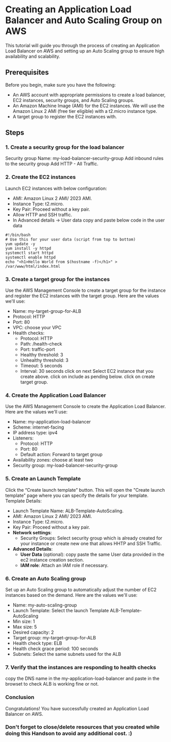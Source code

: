 # Creating an Application Load Balancer and Auto Scaling Group on AWS
This tutorial will guide you through the process of creating an Application Load Balancer on AWS and setting up an Auto Scaling group to ensure high availability and scalability.

## Prerequisites
Before you begin, make sure you have the following:

- An AWS account with appropriate permissions to create a load balancer, EC2 instances, security groups, and Auto Scaling groups.
- An Amazon Machine Image (AMI) for the EC2 instances. We will use the Amazon Linux 2 AMI (free tier eligible) with a t2.micro instance type.
- A target group to register the EC2 instances with.

## Steps
### 1. Create a security group for the load balancer
Security group Name: my-load-balancer-security-group
Add inbound rules to the security group
Add HTTP - All Traffic.

### 2. Create the EC2 instances
Launch EC2 instances with below configuration:
- AMI: Amazon Linux 2 AMI/ 2023 AMI.
- Instance Type: t2.micro.
- Key Pair: Proceed without a key pair.
- Allow HTTP and SSH traffic.
- In Advanced details -> User data
copy and paste below code in the user data
```
#!/bin/bash
# Use this for your user data (script from top to bottom)
yum update -y
yum install -y httpd
systemctl start httpd
systemctl enable httpd
echo "<h1>Hello World from $(hostname -f)</h1>" > /var/www/html/index.html
```

### 3. Create a target group for the instances
Use the AWS Management Console to create a target group for the instance and register the EC2 instances with the target group. Here are the values we'll use:

- Name: my-target-group-for-ALB
- Protocol: HTTP
- Port: 80
- VPC: choose your VPC
- Health checks:
  - Protocol: HTTP
  - Path: /health-check
  - Port: traffic-port
  - Healthy threshold: 3
  - Unhealthy threshold: 3
  - Timeout: 5 seconds
  - Interval: 30 seconds
click on next
Select EC2 instance that you create above.
click on include as pending below.
click on create target group.


### 4. Create the Application Load Balancer
Use the AWS Management Console to create the Application Load Balancer. Here are the values we'll use:

- Name: my-application-load-balancer
- Scheme: internet-facing
- IP address type: ipv4
- Listeners:
  - Protocol: HTTP
  - Port: 80
  - Default action: Forward to target group
- Availability zones: choose at least two
- Security group: my-load-balancer-security-group

### 5. Create an Launch Template
Click the “Create launch template” button. This will open the "Create launch template" page where you can specify the details for your template.
Template Details:
- Launch Template Name: ALB-Template-AutoScaling.
- AMI: Amazon Linux 2 AMI/ 2023 AMI.
- Instance Type: t2.micro.
- Key Pair: Proceed without a key pair.
- **Network settings**:
  - Security Groups: Select security group which is already created for your instance or create new one that allows HHTP and SSH Traffic.
- **Advanced Details**:
  - **User Data** (optional): copy paste the same User data provided in the ec2 instance creation section.
  - **IAM role**: Attach an IAM role if necessary.

### 6. Create an Auto Scaling group
Set up an Auto Scaling group to automatically adjust the number of EC2 instances based on the demand. Here are the values we'll use:

- Name: my-auto-scaling-group
- Launch Template: Select the launch Template ALB-Template-AutoScaling
- Min size: 1
- Max size: 5
- Desired capacity: 2
- Target group: my-target-group-for-ALB
- Health check type: ELB
- Health check grace period: 100 seconds
- Subnets: Select the same subnets used for the ALB

### 7. Verify that the instances are responding to health checks
copy the DNS name in the my-application-load-balancer and paste in the browset to check ALB is working fine or not.

### Conclusion
Congratulations! You have successfully created an Application Load Balancer on AWS.


### Don't forget to close/delete resources that you created while doing this Handson to avoid any additional cost. :)